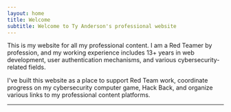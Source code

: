 ```yaml
---
layout: home
title: Welcome
subtitle: Welcome to Ty Anderson's professional website
---
```


This is my website for all my professional content. I am a Red Teamer by profession, and my working experience includes 13+ years in web development, user authentication mechanisms, and various cybersecurity-related fields.

I've built this website as a place to support Red Team work, coordinate progress on my cybersecurity computer game, Hack Back, and organize various links to my professional content platforms.

---
